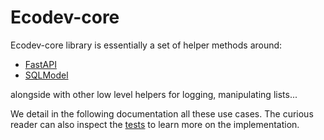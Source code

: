 # Ecodev-core

Ecodev-core library is essentially a set of helper methods around:

- <a href=https://fastapi.tiangolo.com/ class="external-link" target="_blank">FastAPI</a>
- <a href=https://sqlmodel.tiangolo.com/ class="external-link" target="_blank">SQLModel</a>

alongside with other low level helpers for logging, manipulating lists...

We detail in the following documentation all these use cases. The curious reader can also inspect
the <a href=https://github.com/SE-Sustainability-OSS/ecodev-core/tree/main/tests/ class="external-link" target="_blank">tests</a> to learn more on
the implementation.